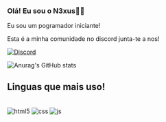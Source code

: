 ### Olá! Eu sou o N3xus🖐🏼 
Eu sou um pogramador iniciante!

Esta é a minha comunidade no discord junta-te a nos!

[![Discord](https://img.shields.io/badge/Discord-7289DA?style=for-the-badge&logo=discord&logoColor=white)](https://discord.gg/shFQXkgWsJ)

![Anurag's GitHub stats](https://github-readme-stats.vercel.app/api?username=N3xus014&show_icons=true&theme=dracula)

## Linguas que mais uso!

<div style="display: inline_block"><br/>
    <img align="center" alt="html5" src="https://img.shields.io/badge/HTML5-E34F26?style=for-the-badge&logo=html5&logoColor=white" />
    <img align="center" alt="css" src="https://img.shields.io/badge/CSS3-1572B6?style=for-the-badge&logo=css3&logoColor=white" />
    <img align="center" alt="js" src="https://img.shields.io/badge/JavaScript-F7DF1E?style=for-the-badge&logo=javascript&logoColor=black" />
</div>
